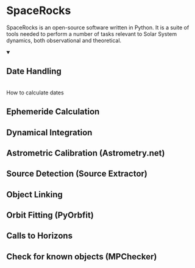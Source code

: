 # SpaceRocks

SpaceRocks is an open-source software written in Python. It is a suite of tools needed to perform a number of tasks relevant to Solar System dynamics, both observational and theoretical.

<details open>
<summary><h2> Date Handling </h2></summary>
<br>
How to calculate dates
</details>

## Ephemeride Calculation

## Dynamical Integration

## Astrometric Calibration (Astrometry.net)

## Source Detection (Source Extractor)

## Object Linking

## Orbit Fitting (PyOrbfit)

## Calls to Horizons

## Check for known objects (MPChecker)